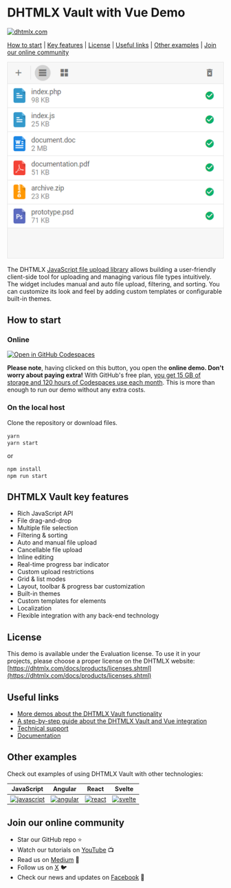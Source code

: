 # DHTMLX Vault with Vue Demo

[![dhtmlx.com](https://img.shields.io/badge/made%20by-DHTMLX-blue)](https://dhtmlx.com/)     

[How to start](#how-to-start) | [Key features](#key-features) | [License](#license) | [Useful links](#links) | [Other examples](#examples) | [Join our online community](#join)

<img src="https://raw.githubusercontent.com/DHTMLX/vue-vault-demo/master/vault.png" width="550">

The DHTMLX [JavaScript file upload library](https://dhtmlx.com/docs/products/dhtmlxVault/) allows building a user-friendly client-side tool for uploading
and managing various file types intuitively. The widget includes manual and auto file upload, filtering, and sorting. You can customize its look and feel by adding custom templates or configurable built-in themes.  

<a name="how-to-start"></a>
## How to start

### Online

[![Open in GitHub Codespaces](https://github.com/codespaces/badge.svg)](https://codespaces.new/DHTMLX/vue-vault-demo/) 

**Please note**, having clicked on this button, you open the **online demo. Don't worry about paying extra!** With GitHub's free plan, [you get 15 GB of storage and 120 hours of Codespaces use each month](https://docs.github.com/en/billing/managing-billing-for-github-codespaces/about-billing-for-github-codespaces#monthly-included-storage-and-core-hours-for-personal-accounts). This is more than enough to run our demo without any extra costs.

### On the local host 

Clone the repository or download files.

```
yarn
yarn start
```

or

```
npm install
npm run start
```

<a name="key-features"></a>
## DHTMLX Vault key features

- Rich JavaScript API
- File drag-and-drop
- Multiple file selection
- Filtering & sorting
- Auto and manual file upload
- Cancellable file upload
- Inline editing 
- Real-time progress bar indicator
- Custom upload restrictions
- Grid & list modes
- Layout, toolbar & progress bar customization
- Built-in themes
- Custom templates for elements
- Localization
- Flexible integration with any back-end technology

<a name="license"></a>
## License ##
This demo is available under the Evaluation license. To use it in your projects, please choose a proper license on the DHTMLX website: [https://dhtmlx.com/docs/products/licenses.shtml](https://dhtmlx.com/docs/products/licenses.shtml)

<a name="links"></a>
## Useful links

- [More demos about the DHTMLX Vault functionality](https://snippet.dhtmlx.com/26x2jra2?tag=vault)
- [A step-by-step guide about the DHTMLX Vault and Vue integration](https://docs.dhtmlx.com/vault/vuejs_integration.html) 
- [Technical support ](https://forum.dhtmlx.com/c/vault)
- [Documentation](https://docs.dhtmlx.com/vault)

<a name="examples"></a>
## Other examples

Check out examples of using DHTMLX Vault with other technologies:

| JavaScript | Angular | React | Svelte |
| ----- | ----- | ----- | ----- |
| [![javascript](https://dhtmlx.com/images/common/technologies/js.svg)](https://dhtmlx.com/docs/products/dhtmlxVault/) | [![angular](https://dhtmlx.com/images/common/technologies/angular.svg)](https://dhtmlx.com/docs/products/dhtmlxVault-for-Angular/) | [![react](https://dhtmlx.com/images/common/technologies/react.svg)](https://dhtmlx.com/docs/products/dhtmlxVault-for-React/) | [![svelte](https://dhtmlx.com/images/common/technologies/svelte.svg)](https://github.com/plazarev/svelte-vault-demo) |

<a name="join"></a>
## Join our online community

- Star our GitHub repo :star:
- Watch our tutorials on [YouTube](https://www.youtube.com/user/dhtmlx/videos) :tv:
- Read us on [Medium](https://dhtmlx.medium.com) :newspaper:
- Follow us on [X](https://x.com/dhtmlx) :bird:
- Check our news and updates on [Facebook](https://www.facebook.com/dhtmlx/) :feet:

